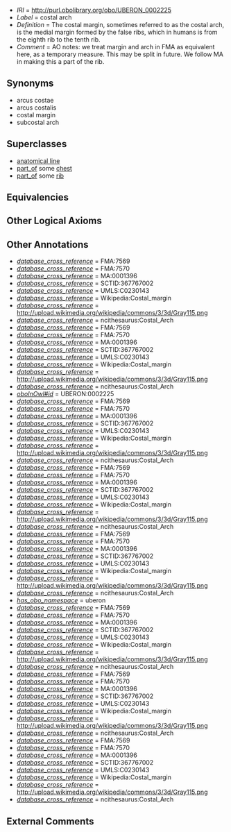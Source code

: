  * *IRI* = http://purl.obolibrary.org/obo/UBERON_0002225
 * *Label* = costal arch
 * *Definition* = The costal margin, sometimes referred to as the costal arch, is the medial margin formed by the false ribs, which in humans is from the eighth rib to the tenth rib.
 * *Comment* = AO notes: we treat margin and arch in FMA as equivalent here, as a temporary measure. This may be split in future. We follow MA in making this a part of the rib.

## Synonyms

 * arcus costae
 * arcus costalis
 * costal margin
 * subcostal arch

## Superclasses

 * [anatomical line](../../UBERON/00/UBERON_0006800.md)
 * [part_of](../../BFO/50/BFO_0000050.md) some [chest](../../UBERON/43/UBERON_0001443.md)
 * [part_of](../../BFO/50/BFO_0000050.md) some [rib](../../UBERON/28/UBERON_0002228.md)

## Equivalencies


## Other Logical Axioms


## Other Annotations

 * *[database_cross_reference](../../ef/oboInOwl#hasDbXref.md)* = FMA:7569
 * *[database_cross_reference](../../ef/oboInOwl#hasDbXref.md)* = FMA:7570
 * *[database_cross_reference](../../ef/oboInOwl#hasDbXref.md)* = MA:0001396
 * *[database_cross_reference](../../ef/oboInOwl#hasDbXref.md)* = SCTID:367767002
 * *[database_cross_reference](../../ef/oboInOwl#hasDbXref.md)* = UMLS:C0230143
 * *[database_cross_reference](../../ef/oboInOwl#hasDbXref.md)* = Wikipedia:Costal_margin
 * *[database_cross_reference](../../ef/oboInOwl#hasDbXref.md)* = http://upload.wikimedia.org/wikipedia/commons/3/3d/Gray115.png
 * *[database_cross_reference](../../ef/oboInOwl#hasDbXref.md)* = ncithesaurus:Costal_Arch
 * *[database_cross_reference](../../ef/oboInOwl#hasDbXref.md)* = FMA:7569
 * *[database_cross_reference](../../ef/oboInOwl#hasDbXref.md)* = FMA:7570
 * *[database_cross_reference](../../ef/oboInOwl#hasDbXref.md)* = MA:0001396
 * *[database_cross_reference](../../ef/oboInOwl#hasDbXref.md)* = SCTID:367767002
 * *[database_cross_reference](../../ef/oboInOwl#hasDbXref.md)* = UMLS:C0230143
 * *[database_cross_reference](../../ef/oboInOwl#hasDbXref.md)* = Wikipedia:Costal_margin
 * *[database_cross_reference](../../ef/oboInOwl#hasDbXref.md)* = http://upload.wikimedia.org/wikipedia/commons/3/3d/Gray115.png
 * *[database_cross_reference](../../ef/oboInOwl#hasDbXref.md)* = ncithesaurus:Costal_Arch
 * *[oboInOwl#id](../../id/oboInOwl#id.md)* = UBERON:0002225
 * *[database_cross_reference](../../ef/oboInOwl#hasDbXref.md)* = FMA:7569
 * *[database_cross_reference](../../ef/oboInOwl#hasDbXref.md)* = FMA:7570
 * *[database_cross_reference](../../ef/oboInOwl#hasDbXref.md)* = MA:0001396
 * *[database_cross_reference](../../ef/oboInOwl#hasDbXref.md)* = SCTID:367767002
 * *[database_cross_reference](../../ef/oboInOwl#hasDbXref.md)* = UMLS:C0230143
 * *[database_cross_reference](../../ef/oboInOwl#hasDbXref.md)* = Wikipedia:Costal_margin
 * *[database_cross_reference](../../ef/oboInOwl#hasDbXref.md)* = http://upload.wikimedia.org/wikipedia/commons/3/3d/Gray115.png
 * *[database_cross_reference](../../ef/oboInOwl#hasDbXref.md)* = ncithesaurus:Costal_Arch
 * *[database_cross_reference](../../ef/oboInOwl#hasDbXref.md)* = FMA:7569
 * *[database_cross_reference](../../ef/oboInOwl#hasDbXref.md)* = FMA:7570
 * *[database_cross_reference](../../ef/oboInOwl#hasDbXref.md)* = MA:0001396
 * *[database_cross_reference](../../ef/oboInOwl#hasDbXref.md)* = SCTID:367767002
 * *[database_cross_reference](../../ef/oboInOwl#hasDbXref.md)* = UMLS:C0230143
 * *[database_cross_reference](../../ef/oboInOwl#hasDbXref.md)* = Wikipedia:Costal_margin
 * *[database_cross_reference](../../ef/oboInOwl#hasDbXref.md)* = http://upload.wikimedia.org/wikipedia/commons/3/3d/Gray115.png
 * *[database_cross_reference](../../ef/oboInOwl#hasDbXref.md)* = ncithesaurus:Costal_Arch
 * *[database_cross_reference](../../ef/oboInOwl#hasDbXref.md)* = FMA:7569
 * *[database_cross_reference](../../ef/oboInOwl#hasDbXref.md)* = FMA:7570
 * *[database_cross_reference](../../ef/oboInOwl#hasDbXref.md)* = MA:0001396
 * *[database_cross_reference](../../ef/oboInOwl#hasDbXref.md)* = SCTID:367767002
 * *[database_cross_reference](../../ef/oboInOwl#hasDbXref.md)* = UMLS:C0230143
 * *[database_cross_reference](../../ef/oboInOwl#hasDbXref.md)* = Wikipedia:Costal_margin
 * *[database_cross_reference](../../ef/oboInOwl#hasDbXref.md)* = http://upload.wikimedia.org/wikipedia/commons/3/3d/Gray115.png
 * *[database_cross_reference](../../ef/oboInOwl#hasDbXref.md)* = ncithesaurus:Costal_Arch
 * *[has_obo_namespace](../../ce/oboInOwl#hasOBONamespace.md)* = uberon
 * *[database_cross_reference](../../ef/oboInOwl#hasDbXref.md)* = FMA:7569
 * *[database_cross_reference](../../ef/oboInOwl#hasDbXref.md)* = FMA:7570
 * *[database_cross_reference](../../ef/oboInOwl#hasDbXref.md)* = MA:0001396
 * *[database_cross_reference](../../ef/oboInOwl#hasDbXref.md)* = SCTID:367767002
 * *[database_cross_reference](../../ef/oboInOwl#hasDbXref.md)* = UMLS:C0230143
 * *[database_cross_reference](../../ef/oboInOwl#hasDbXref.md)* = Wikipedia:Costal_margin
 * *[database_cross_reference](../../ef/oboInOwl#hasDbXref.md)* = http://upload.wikimedia.org/wikipedia/commons/3/3d/Gray115.png
 * *[database_cross_reference](../../ef/oboInOwl#hasDbXref.md)* = ncithesaurus:Costal_Arch
 * *[database_cross_reference](../../ef/oboInOwl#hasDbXref.md)* = FMA:7569
 * *[database_cross_reference](../../ef/oboInOwl#hasDbXref.md)* = FMA:7570
 * *[database_cross_reference](../../ef/oboInOwl#hasDbXref.md)* = MA:0001396
 * *[database_cross_reference](../../ef/oboInOwl#hasDbXref.md)* = SCTID:367767002
 * *[database_cross_reference](../../ef/oboInOwl#hasDbXref.md)* = UMLS:C0230143
 * *[database_cross_reference](../../ef/oboInOwl#hasDbXref.md)* = Wikipedia:Costal_margin
 * *[database_cross_reference](../../ef/oboInOwl#hasDbXref.md)* = http://upload.wikimedia.org/wikipedia/commons/3/3d/Gray115.png
 * *[database_cross_reference](../../ef/oboInOwl#hasDbXref.md)* = ncithesaurus:Costal_Arch
 * *[database_cross_reference](../../ef/oboInOwl#hasDbXref.md)* = FMA:7569
 * *[database_cross_reference](../../ef/oboInOwl#hasDbXref.md)* = FMA:7570
 * *[database_cross_reference](../../ef/oboInOwl#hasDbXref.md)* = MA:0001396
 * *[database_cross_reference](../../ef/oboInOwl#hasDbXref.md)* = SCTID:367767002
 * *[database_cross_reference](../../ef/oboInOwl#hasDbXref.md)* = UMLS:C0230143
 * *[database_cross_reference](../../ef/oboInOwl#hasDbXref.md)* = Wikipedia:Costal_margin
 * *[database_cross_reference](../../ef/oboInOwl#hasDbXref.md)* = http://upload.wikimedia.org/wikipedia/commons/3/3d/Gray115.png
 * *[database_cross_reference](../../ef/oboInOwl#hasDbXref.md)* = ncithesaurus:Costal_Arch

## External Comments

